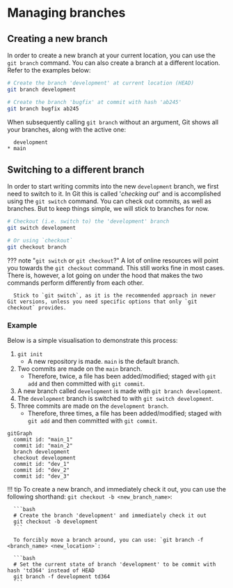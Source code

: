 # Managing branches

## Creating a new branch

In order to create a new branch at your current location, you can use the `git branch` command. You can also create a branch at a different location. Refer to the examples below:

```bash
# Create the branch 'development' at current location (HEAD)
git branch development

# Create the branch 'bugfix' at commit with hash 'ab245'
git branch bugfix ab245
```

When subsequently calling `git branch` without an argument, Git shows all your branches, along with the active one:

```termcap
  development
* main
```

## Switching to a different branch

In order to start writing commits into the new `development` branch, we first need to switch to it. In Git this is called '*checking out*' and is accomplished using the `git switch` command. You can check out commits, as well as branches. But to keep things simple, we will stick to branches for now. 

```bash
# Checkout (i.e. switch to) the 'development' branch
git switch development

# Or using `checkout`
git checkout branch
```

??? note "`git switch` or `git checkout`?"
      A lot of online resources will point you towards the `git checkout` command. This still works fine in most cases. There is, however, a lot going on under the hood that makes the two commands perform differently from each other. 
      
      Stick to `git switch`, as it is the recommended approach in newer Git versions, unless you need specific options that only `git checkout` provides.

### Example

Below is a simple visualisation to demonstrate this process:

1. `git init`
      - A new repository is made. `main` is the default branch.
2. Two commits are made on the `main` branch.
      - Therefore, twice, a file has been added/modified; staged with `git add` and then committed with `git commit`.
3. A new branch called `development` is made with `git branch development`.
4. The `development` branch is switched to with `git switch development`.
5. Three commits are made on the `development branch`.
      - Therefore, three times, a file has been added/modified; staged with `git add` and then committed with `git commit`.

```mermaid
gitGraph
  commit id: "main_1"
  commit id: "main_2"
  branch development
  checkout development
  commit id: "dev_1"
  commit id: "dev_2"
  commit id: "dev_3"
```

!!! tip
      To create a new branch, and immediately check it out, you can use the following shorthand: `git checkout -b <new_branch_name>`:

      ```bash
      # Create the branch 'development' and immediately check it out
      git checkout -b development
      ```

      To forcibly move a branch around, you can use: `git branch -f <branch_name> <new_location>`:

      ```bash
      # Set the current state of branch 'development' to be commit with hash 'td364' instead of HEAD
      git branch -f development td364
      ```
